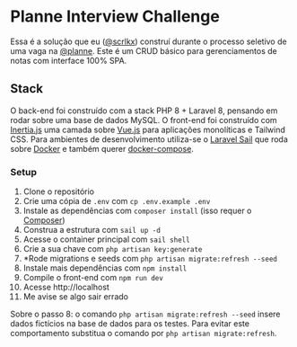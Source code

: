 # Planne Interview Challenge

Essa é a solução que eu ([@scrlkx](https://github.com/scrlkx)) construí durante o processo seletivo de uma vaga
na [@planne](https://www.planne.com.br/). Este é um CRUD básico para gerenciamentos de notas com interface 100% SPA.

## Stack

O back-end foi construído com a stack PHP 8 + Laravel 8, pensando em rodar sobre uma base de dados MySQL. O front-end
foi construído com [Inertia.js](https://inertiajs.com) uma camada sobre [Vue.js](https://vuejs.org) para aplicações monolíticas e Tailwind CSS. Para ambientes de
desenvolvimento utiliza-se o [Laravel Sail](https://laravel.com/docs/8.x/sail) que roda
sobre [Docker](https://www.docker.com) e também querer [docker-compose](https://docs.docker.com/compose).

### Setup

1. Clone o repositório
2. Crie uma cópia de `.env` com `cp .env.example .env`
3. Instale as dependências com `composer install` (isso requer o [Composer](https://getcomposer.org))
4. Construa a estrutura com `sail up -d`
5. Acesse o container principal com `sail shell`
6. Crie a sua chave com `php artisan key:generate`
7. *Rode migrations e seeds com `php artisan migrate:refresh --seed`
8. Instale mais dependências com `npm install`
9. Compile o front-end com `npm run dev`
10. Acesse http://localhost
11. Me avise se algo sair errado

Sobre o passo 8: o comando `php artisan migrate:refresh --seed` insere dados fictícios na base de dados para os
testes. Para evitar este comportamento substitua o comando por `php artisan migrate:refresh`.
